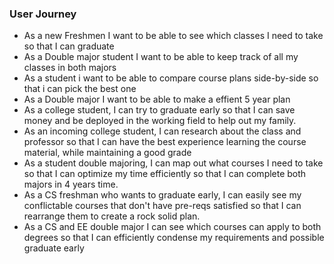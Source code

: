 ### User Journey

- As a new Freshmen I want to be able to see which classes I need to take so that I can graduate
- As a Double major student I want to be able to keep track of all my classes in both majors
- As a student i want to be able to compare course plans side-by-side so that i can pick the best one
- As a Double major I want to be able to make a effient 5 year plan
- As a college student, I can try to graduate early so that I can save money and be deployed in the working field to help out my family.
- As an incoming college student, I can research about the class and professor so that I can have the best experience learning the course material, while maintaining a good grade
- As a student double majoring, I can map out what courses I need to take so that I can optimize my time efficiently so that I can complete both majors in 4 years time.
- As a CS freshman who wants to graduate early, I can easily see my conflictable courses that don't have pre-reqs satisfied so that I can rearrange them to create a rock solid plan.
- As a CS and EE double major I can see which courses can apply to both degrees so that I can efficiently condense my requirements and possible graduate early
